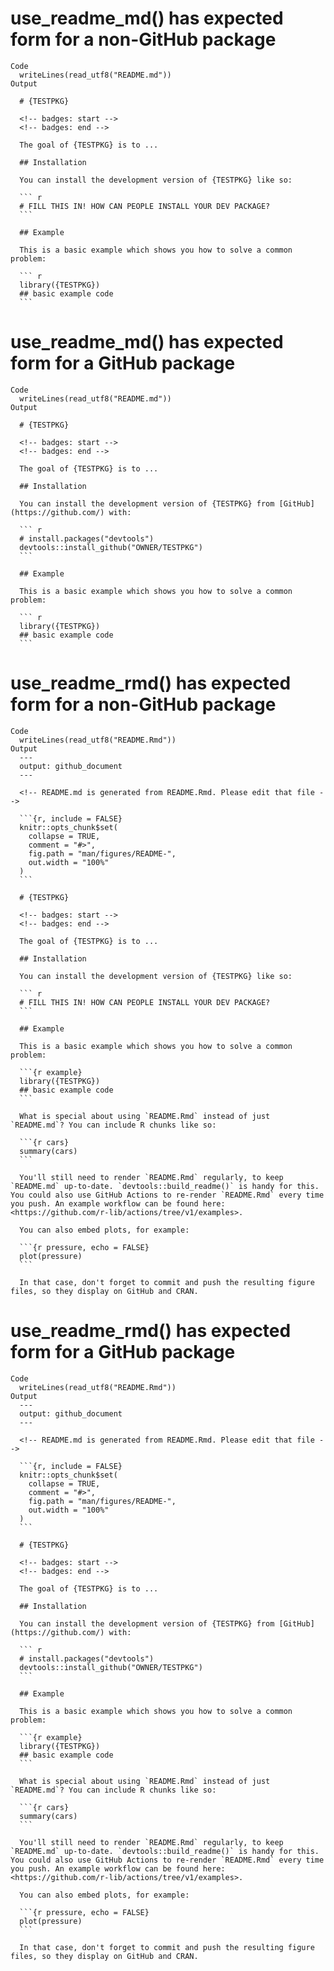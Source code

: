 # use_readme_md() has expected form for a non-GitHub package

    Code
      writeLines(read_utf8("README.md"))
    Output
      
      # {TESTPKG}
      
      <!-- badges: start -->
      <!-- badges: end -->
      
      The goal of {TESTPKG} is to ...
      
      ## Installation
      
      You can install the development version of {TESTPKG} like so:
      
      ``` r
      # FILL THIS IN! HOW CAN PEOPLE INSTALL YOUR DEV PACKAGE?
      ```
      
      ## Example
      
      This is a basic example which shows you how to solve a common problem:
      
      ``` r
      library({TESTPKG})
      ## basic example code
      ```
      

# use_readme_md() has expected form for a GitHub package

    Code
      writeLines(read_utf8("README.md"))
    Output
      
      # {TESTPKG}
      
      <!-- badges: start -->
      <!-- badges: end -->
      
      The goal of {TESTPKG} is to ...
      
      ## Installation
      
      You can install the development version of {TESTPKG} from [GitHub](https://github.com/) with:
      
      ``` r
      # install.packages("devtools")
      devtools::install_github("OWNER/TESTPKG")
      ```
      
      ## Example
      
      This is a basic example which shows you how to solve a common problem:
      
      ``` r
      library({TESTPKG})
      ## basic example code
      ```
      

# use_readme_rmd() has expected form for a non-GitHub package

    Code
      writeLines(read_utf8("README.Rmd"))
    Output
      ---
      output: github_document
      ---
      
      <!-- README.md is generated from README.Rmd. Please edit that file -->
      
      ```{r, include = FALSE}
      knitr::opts_chunk$set(
        collapse = TRUE,
        comment = "#>",
        fig.path = "man/figures/README-",
        out.width = "100%"
      )
      ```
      
      # {TESTPKG}
      
      <!-- badges: start -->
      <!-- badges: end -->
      
      The goal of {TESTPKG} is to ...
      
      ## Installation
      
      You can install the development version of {TESTPKG} like so:
      
      ``` r
      # FILL THIS IN! HOW CAN PEOPLE INSTALL YOUR DEV PACKAGE?
      ```
      
      ## Example
      
      This is a basic example which shows you how to solve a common problem:
      
      ```{r example}
      library({TESTPKG})
      ## basic example code
      ```
      
      What is special about using `README.Rmd` instead of just `README.md`? You can include R chunks like so:
      
      ```{r cars}
      summary(cars)
      ```
      
      You'll still need to render `README.Rmd` regularly, to keep `README.md` up-to-date. `devtools::build_readme()` is handy for this. You could also use GitHub Actions to re-render `README.Rmd` every time you push. An example workflow can be found here: <https://github.com/r-lib/actions/tree/v1/examples>.
      
      You can also embed plots, for example:
      
      ```{r pressure, echo = FALSE}
      plot(pressure)
      ```
      
      In that case, don't forget to commit and push the resulting figure files, so they display on GitHub and CRAN.

# use_readme_rmd() has expected form for a GitHub package

    Code
      writeLines(read_utf8("README.Rmd"))
    Output
      ---
      output: github_document
      ---
      
      <!-- README.md is generated from README.Rmd. Please edit that file -->
      
      ```{r, include = FALSE}
      knitr::opts_chunk$set(
        collapse = TRUE,
        comment = "#>",
        fig.path = "man/figures/README-",
        out.width = "100%"
      )
      ```
      
      # {TESTPKG}
      
      <!-- badges: start -->
      <!-- badges: end -->
      
      The goal of {TESTPKG} is to ...
      
      ## Installation
      
      You can install the development version of {TESTPKG} from [GitHub](https://github.com/) with:
      
      ``` r
      # install.packages("devtools")
      devtools::install_github("OWNER/TESTPKG")
      ```
      
      ## Example
      
      This is a basic example which shows you how to solve a common problem:
      
      ```{r example}
      library({TESTPKG})
      ## basic example code
      ```
      
      What is special about using `README.Rmd` instead of just `README.md`? You can include R chunks like so:
      
      ```{r cars}
      summary(cars)
      ```
      
      You'll still need to render `README.Rmd` regularly, to keep `README.md` up-to-date. `devtools::build_readme()` is handy for this. You could also use GitHub Actions to re-render `README.Rmd` every time you push. An example workflow can be found here: <https://github.com/r-lib/actions/tree/v1/examples>.
      
      You can also embed plots, for example:
      
      ```{r pressure, echo = FALSE}
      plot(pressure)
      ```
      
      In that case, don't forget to commit and push the resulting figure files, so they display on GitHub and CRAN.

